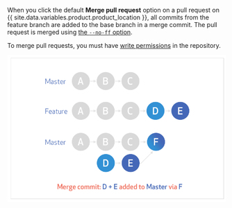 When you click the default **Merge pull request** option on a pull request on {{ site.data.variables.product.product_location }}, all commits from the feature branch are added to the base branch in a merge commit. The pull request is merged using [the `--no-ff` option](https://git-scm.com/docs/git-merge#_fast_forward_merge).

To merge pull requests, you must have [write permissions](/articles/repository-permission-levels-for-an-organization/) in the repository.

![standard-merge-commit-diagram](/assets/images/help/pull_requests/standard-merge-commit-diagram.png)

